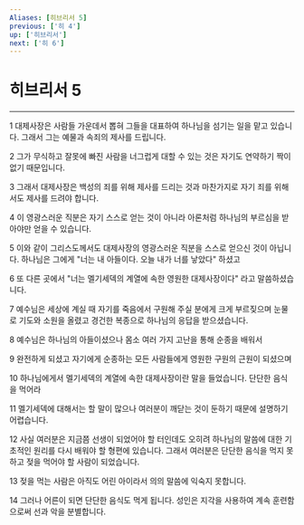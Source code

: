 ```yaml
---
Aliases: [히브리서 5]
previous: ['히 4']
up: ['히브리서']
next: ['히 6']
---
```

# 히브리서 5

***


1 대제사장은 사람들 가운데서 뽑혀 그들을 대표하여 하나님을 섬기는 일을 맡고 있습니다. 그래서 그는 예물과 속죄의 제사를 드립니다. 

2 그가 무식하고 잘못에 빠진 사람을 너그럽게 대할 수 있는 것은 자기도 연약하기 짝이 없기 때문입니다. 

3 그래서 대제사장은 백성의 죄를 위해 제사를 드리는 것과 마찬가지로 자기 죄를 위해서도 제사를 드려야 합니다. 

4 이 영광스러운 직분은 자기 스스로 얻는 것이 아니라 아론처럼 하나님의 부르심을 받아야만 얻을 수 있습니다. 

5 이와 같이 그리스도께서도 대제사장의 영광스러운 직분을 스스로 얻으신 것이 아닙니다. 하나님은 그에게 "너는 내 아들이다. 오늘 내가 너를 낳았다" 하셨고 

6 또 다른 곳에서 "너는 멜기세덱의 계열에 속한 영원한 대제사장이다" 라고 말씀하셨습니다. 

7 예수님은 세상에 계실 때 자기를 죽음에서 구원해 주실 분에게 크게 부르짖으며 눈물로 기도와 소원을 올렸고 경건한 복종으로 하나님의 응답을 받으셨습니다. 

8 예수님은 하나님의 아들이셨으나 몸소 여러 가지 고난을 통해 순종을 배워서 

9 완전하게 되셨고 자기에게 순종하는 모든 사람들에게 영원한 구원의 근원이 되셨으며 

10 하나님에게서 멜기세덱의 계열에 속한 대제사장이란 말을 들었습니다. 단단한 음식을 먹어라 

11 멜기세덱에 대해서는 할 말이 많으나 여러분이 깨닫는 것이 둔하기 때문에 설명하기 어렵습니다. 

12 사실 여러분은 지금쯤 선생이 되었어야 할 터인데도 오히려 하나님의 말씀에 대한 기초적인 원리를 다시 배워야 할 형편에 있습니다. 그래서 여러분은 단단한 음식을 먹지 못하고 젖을 먹어야 할 사람이 되었습니다. 

13 젖을 먹는 사람은 아직도 어린 아이라서 의의 말씀에 익숙지 못합니다. 

14 그러나 어른이 되면 단단한 음식도 먹게 됩니다. 성인은 지각을 사용하여 계속 훈련함으로써 선과 악을 분별합니다.
